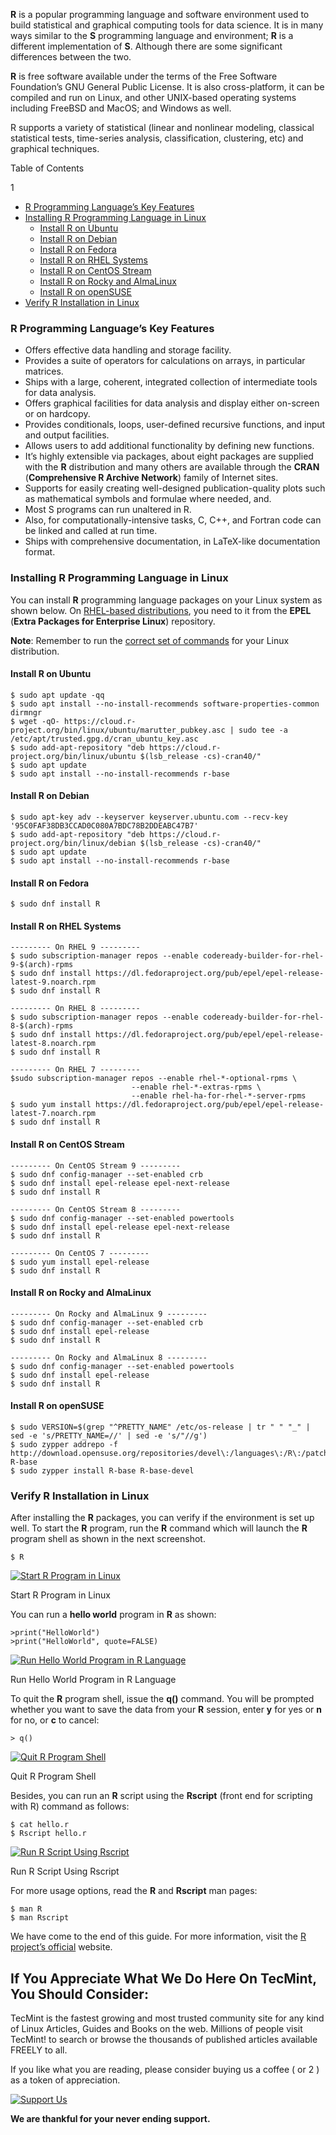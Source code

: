 **R** is a popular programming language and software environment used to build statistical and graphical computing tools for data science. It is in many ways similar to the **S** programming language and environment; **R** is a different implementation of **S**. Although there are some significant differences between the two.

**R** is free software available under the terms of the Free Software Foundation’s GNU General Public License. It is also cross-platform, it can be compiled and run on Linux, and other UNIX-based operating systems including FreeBSD and MacOS; and Windows as well.

R supports a variety of statistical (linear and nonlinear modeling, classical statistical tests, time-series analysis, classification, clustering, etc) and graphical techniques.  

Table of Contents

1

-   [R Programming Language’s Key Features](https://www.tecmint.com/install-r-programming-in-linux/#R_Programming_Languages_Key_Features "R Programming Language’s Key Features")
-   [Installing R Programming Language in Linux](https://www.tecmint.com/install-r-programming-in-linux/#Installing_R_Programming_Language_in_Linux "Installing R Programming Language in Linux")
    -   [Install R on Ubuntu](https://www.tecmint.com/install-r-programming-in-linux/#Install_R_on_Ubuntu "Install R on Ubuntu")
    -   [Install R on Debian](https://www.tecmint.com/install-r-programming-in-linux/#Install_R_on_Debian "Install R on Debian")
    -   [Install R on Fedora](https://www.tecmint.com/install-r-programming-in-linux/#Install_R_on_Fedora "Install R on Fedora")
    -   [Install R on RHEL Systems](https://www.tecmint.com/install-r-programming-in-linux/#Install_R_on_RHEL_Systems "Install R on RHEL Systems")
    -   [Install R on CentOS Stream](https://www.tecmint.com/install-r-programming-in-linux/#Install_R_on_CentOS_Stream "Install R on CentOS Stream")
    -   [Install R on Rocky and AlmaLinux](https://www.tecmint.com/install-r-programming-in-linux/#Install_R_on_Rocky_and_AlmaLinux "Install R on Rocky and AlmaLinux")
    -   [Install R on openSUSE](https://www.tecmint.com/install-r-programming-in-linux/#Install_R_on_openSUSE "Install R on openSUSE")
-   [Verify R Installation in Linux](https://www.tecmint.com/install-r-programming-in-linux/#Verify_R_Installation_in_Linux "Verify R Installation in Linux")

### R Programming Language’s Key Features

-   Offers effective data handling and storage facility.
-   Provides a suite of operators for calculations on arrays, in particular matrices.
-   Ships with a large, coherent, integrated collection of intermediate tools for data analysis.
-   Offers graphical facilities for data analysis and display either on-screen or on hardcopy.
-   Provides conditionals, loops, user-defined recursive functions, and input and output facilities.
-   Allows users to add additional functionality by defining new functions.
-   It’s highly extensible via packages, about eight packages are supplied with the **R** distribution and many others are available through the **CRAN** (**Comprehensive R Archive Network**) family of Internet sites.
-   Supports for easily creating well-designed publication-quality plots such as mathematical symbols and formulae where needed, and.
-   Most S programs can run unaltered in R.
-   Also, for computationally-intensive tasks, C, C++, and Fortran code can be linked and called at run time.
-   Ships with comprehensive documentation, in LaTeX-like documentation format.

### Installing R Programming Language in Linux

You can install **R** programming language packages on your Linux system as shown below. On [RHEL-based distributions](https://www.tecmint.com/redhat-based-linux-distributions/ "Best RedHat-based Linux Distributions"), you need to it from the **EPEL** (**Extra Packages for Enterprise Linux**) repository.

**Note**: Remember to run the [correct set of commands](https://www.tecmint.com/essential-linux-commands/ "Linux Commands for Every Linux User") for your Linux distribution.

#### Install R on Ubuntu

```
$ sudo apt update -qq
$ sudo apt install --no-install-recommends software-properties-common dirmngr 
$ wget -qO- https://cloud.r-project.org/bin/linux/ubuntu/marutter_pubkey.asc | sudo tee -a /etc/apt/trusted.gpg.d/cran_ubuntu_key.asc 
$ sudo add-apt-repository "deb https://cloud.r-project.org/bin/linux/ubuntu $(lsb_release -cs)-cran40/"
$ sudo apt update
$ sudo apt install --no-install-recommends r-base

```

#### Install R on Debian

```
$ sudo apt-key adv --keyserver keyserver.ubuntu.com --recv-key '95C0FAF38DB3CCAD0C080A7BDC78B2DDEABC47B7'
$ sudo add-apt-repository "deb https://cloud.r-project.org/bin/linux/debian $(lsb_release -cs)-cran40/"
$ sudo apt update
$ sudo apt install --no-install-recommends r-base

```

#### Install R on Fedora

```
$ sudo dnf install R

```

#### Install R on RHEL Systems

```
--------- On RHEL 9 --------- 
$ sudo subscription-manager repos --enable codeready-builder-for-rhel-9-$(arch)-rpms
$ sudo dnf install https://dl.fedoraproject.org/pub/epel/epel-release-latest-9.noarch.rpm
$ sudo dnf install R

--------- On RHEL 8 ---------
$ sudo subscription-manager repos --enable codeready-builder-for-rhel-8-$(arch)-rpms
$ sudo dnf install https://dl.fedoraproject.org/pub/epel/epel-release-latest-8.noarch.rpm
$ sudo dnf install R

--------- On RHEL 7 ---------
$sudo subscription-manager repos --enable rhel-*-optional-rpms \
                           --enable rhel-*-extras-rpms \
                           --enable rhel-ha-for-rhel-*-server-rpms
$ sudo yum install https://dl.fedoraproject.org/pub/epel/epel-release-latest-7.noarch.rpm
$ sudo dnf install R

```

#### Install R on CentOS Stream

```
--------- On CentOS Stream 9 ---------
$ sudo dnf config-manager --set-enabled crb
$ sudo dnf install epel-release epel-next-release
$ sudo dnf install R

--------- On CentOS Stream 8 ---------
$ sudo dnf config-manager --set-enabled powertools
$ sudo dnf install epel-release epel-next-release
$ sudo dnf install R

--------- On CentOS 7 ---------
$ sudo yum install epel-release
$ sudo dnf install R

```

#### Install R on Rocky and AlmaLinux

```
--------- On Rocky and AlmaLinux 9 ---------
$ sudo dnf config-manager --set-enabled crb
$ sudo dnf install epel-release
$ sudo dnf install R

--------- On Rocky and AlmaLinux 8 ---------
$ sudo dnf config-manager --set-enabled powertools
$ sudo dnf install epel-release
$ sudo dnf install R

```

#### Install R on openSUSE

```
$ sudo VERSION=$(grep "^PRETTY_NAME" /etc/os-release | tr " " "_" | sed -e 's/PRETTY_NAME=//' | sed -e 's/"//g')
$ sudo zypper addrepo -f http://download.opensuse.org/repositories/devel\:/languages\:/R\:/patched/$VERSION/ R-base
$ sudo zypper install R-base R-base-devel

```

### Verify R Installation in Linux

After installing the **R** packages, you can verify if the environment is set up well. To start the **R** program, run the **R** command which will launch the **R** program shell as shown in the next screenshot.

```
$ R 

```

[![Start R Program in Linux](https://www.tecmint.com/wp-content/uploads/2023/02/Start-R-Program-in-Linux.png)](https://www.tecmint.com/wp-content/uploads/2023/02/Start-R-Program-in-Linux.png)

Start R Program in Linux

You can run a **hello world** program in **R** as shown:

```
>print("HelloWorld")
>print("HelloWorld", quote=FALSE)

```

[![Run Hello World Program in R Language](https://www.tecmint.com/wp-content/uploads/2023/02/Run-Hello-World-Program-in-R-Language.png)](https://www.tecmint.com/wp-content/uploads/2023/02/Run-Hello-World-Program-in-R-Language.png)

Run Hello World Program in R Language

To quit the **R** program shell, issue the **q()** command. You will be prompted whether you want to save the data from your **R** session, enter **y** for yes or **n** for no, or **c** to cancel:

```
> q()

```

[![Quit R Program Shell](https://www.tecmint.com/wp-content/uploads/2023/02/Quit-R-Program-Shell.png)](https://www.tecmint.com/wp-content/uploads/2023/02/Quit-R-Program-Shell.png)

Quit R Program Shell

Besides, you can run an **R** script using the **Rscript** (front end for scripting with R) command as follows:

```
$ cat hello.r
$ Rscript hello.r

```

[![Run R Script Using Rscript](https://www.tecmint.com/wp-content/uploads/2023/02/Run-R-Script-Using-Rscript.png)](https://www.tecmint.com/wp-content/uploads/2023/02/Run-R-Script-Using-Rscript.png)

Run R Script Using Rscript

For more usage options, read the **R** and **Rscript** man pages:

```
$ man R
$ man Rscript

```

We have come to the end of this guide. For more information, visit the [R project’s official](https://www.r-project.org/ "The R Project") website.

## If You Appreciate What We Do Here On TecMint, You Should Consider:

TecMint is the fastest growing and most trusted community site for any kind of Linux Articles, Guides and Books on the web. Millions of people visit TecMint! to search or browse the thousands of published articles available FREELY to all.

If you like what you are reading, please consider buying us a coffee ( or 2 ) as a token of appreciation.

[![Support Us](https://www.tecmint.com/wp-content/uploads/2015/01/coffee.png)](https://www.buymeacoffee.com/tecmint)

**We are thankful for your never ending support.**